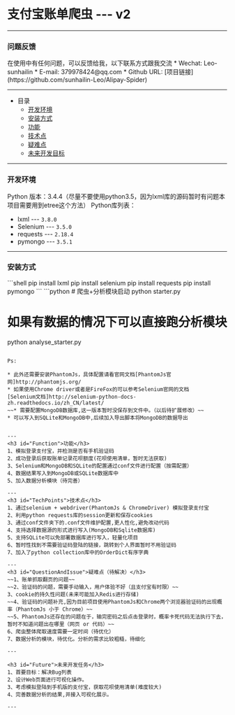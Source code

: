 # 支付宝账单爬虫 --- v2

---
<h3 id="Q&A">问题反馈</h3>
在使用中有任何问题，可以反馈给我，以下联系方式跟我交流
* Wechat: Leo-sunhailin
* E-mail: 379978424@qq.com
* Github URL: [项目链接](https://github.com/sunhailin-Leo/Alipay-Spider)

---
* 目录
    * [开发环境](#DevelopEnv)
    * [安装方式](#HowToInstall)
    * [功能](#Function)
    * [技术点](#TechPoints)
    * [疑难点](#QuestionAndIssue)
    * [未来开发目标](#Future)

---
<h3 id="DevelopEnv">开发环境</h3>
Python 版本：3.4.4（尽量不要使用python3.5，因为lxml库的源码暂时有问题本项目需要用到etree这个方法）
Python库列表：

* lxml --- `3.8.0`
* Selenium --- `3.5.0`
* requests --- `2.18.4`
* pymongo --- `3.5.1`

---

<h3 id="HowToInstall">安装方式</h3>
```shell
    pip install lxml
    pip install selenium
    pip install requests
    pip install pymongo
```
```python
# 爬虫+分析模块启动
python starter.py

# 如果有数据的情况下可以直接跑分析模块
python analyse_starter.py
```

Ps:

* 此外还需要安装PhantomJs，具体配置请看官网文档[PhantomJs官网]http://phantomjs.org/
* 如果使用Chrome driver或者是FireFox的可以参考Selenium官网的文档
[Selenium文档]http://selenium-python-docs-zh.readthedocs.io/zh_CN/latest/
~~* 需要配置MongoDB数据库,这一版本暂时没保存到文件中。（以后待扩展修改）~~
* 可以写入到SQLite和MongoDB中,后续加入导出脚本将MongoDB的数据导出


---
<h3 id="Function">功能</h3>
1、模拟登录支付宝，并检测是否有手机验证码
2、成功登录后获取账单记录花呗额度(花呗使用清单，暂时无法获取)
3、Selenium和MongoDB和SQLite的配置通过conf文件进行配置（按需配置）
4、数据结果写入到MongoDB或SQLite数据库中
5、加入数据分析模块（待完善）

---
<h3 id="TechPoints">技术点</h3>
1、通过selenium + webdriver(PhantomJs & ChromeDriver) 模拟登录支付宝
2、利用python requests库的session更新和保存cookies
3、通过conf文件夹下的.conf文件维护配置,更人性化,避免改动代码
4、支持选择数据源的形式进行写入(MongoDB和Sqlite数据库)
5、支持SQLite可以免部署数据库进行写入，轻量化项目
6、暂时性找到不需要验证码登陆的链接，跳转到个人界面暂时不用验证码
7、加入了python collection库中的OrderDict有序字典

---
<h3 id="QuestionAndIssue">疑难点（待解决）</h3>
~~1、账单抓取翻页的问题~~
~~2、验证码的问题，需要手动输入，用户体验不好（且支付宝有时限）~~
3、cookie的持久性问题(未来可能加入Redis进行存储)
~~4、验证码的问题补充,因为目前项目使用PhantomJs和Chrome两个浏览器验证码的出现概率（PhantomJs 小于 Chrome）~~
~~5、PhantomJs还存在的问题在于，输完密码之后点击登录时，概率卡死代码无法执行下去，暂时不知道问题出在哪里（网页 or 代码）~~
6、爬虫整体爬取速度需要一定时间（待优化）
7、数据分析的模块，待优化。分析的需求比较粗糙，待细化

---

<h3 id="Future">未来开发任务</h3>
1、首要目标：解决Bug列表
2、设计Web页面进行可视化操作。
3、考虑模拟登陆到手机版的支付宝，获取花呗使用清单(难度较大)
4、完善数据分析的结果,并接入可视化展示。

---
